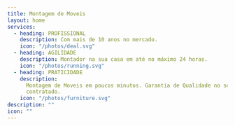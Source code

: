 ```yaml
---
title: Montagem de Moveis
layout: home
services:
  - heading: PROFISSIONAL
    description: Com mais de 10 anos no mercado.
    icon: "/photos/deal.svg"
  - heading: AGILIDADE
    description: Montador na sua casa em até no máximo 24 horas.
    icon: "/photos/running.svg"
  - heading: PRATICIDADE
    description:
      Montagem de Moveis em poucos minutos. Garantia de Qualidade no serviço
      contratado.
    icon: "/photos/furniture.svg"
description: ""
icon: ""
---
```

